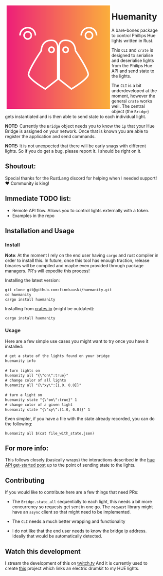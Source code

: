 <p align="center"><img align="left" src="meta/logo.png" width="350px"></p>

# Huemanity

A bare-bones package to control Phillips Hue lights written in Rust.

This `CLI` and `crate` is designed to serialise and deserialise lights from the
Philips Hue API and send state to the lights.

The `CLI` is a bit underdeveloped at the moment, however the general `crate`
works well. The central object (the `Bridge`) gets instantiated and is then able
to send state to each individual light.

**NOTE:** Currently the `Bridge` object needs you to know the `ip` that your Hue
Bridge is assigned on your network. Once that is known you are able to register
the application and send commands.

**NOTE:** It is not unexpected that there will be early snags with different
lights. So if you do get a bug, please report it. I should be right on it.

## Shoutout:

Special thanks for the RustLang discord for helping when I needed support! ❤
Community is king!

## Immediate TODO list:

- Remote API flow. Allows you to control lights externally with a token.
- Examples in the repo

## Installation and Usage

### Install

**Note**: At the moment I rely on the end user having `cargo` and rust compiler in
order to install this. In future, once this tool has enough traction, release
binaries will be compiled and maybe even provided through package managers. PR's
will expedite this process!

Installing the latest version:

```shell
git clone git@github.com:finnkauski/huemanity.git
cd huemanity
cargo install huemanity
```

Installing from [crates.io](https://crates.io/crates/huemanity) (might be outdated):

```shell
cargo install huemanity
```

### Usage

Here are a few simple use cases you might want to try once you have it installed:

```shell
# get a state of the lights found on your bridge
huemanity info

# turn lights on
huemanity all "{\"on\":true}"
# change color of all lights
huemanity all "{\"xy\":[1.0, 0.0]}"

# turn a light on
huemanity state "{\"on\":true}" 1
# change color of a given light
huemanity state "{\"xy\":[1.0, 0.0]}" 1
```

Even simpler, if you have a file with the state already recorded, you can do the
following:

```shell
huemanity all $(cat file_with_state.json)
```

## For more info:

This follows closely (basically wraps) the interactions described in the
[hue API get-started
post](https://developers.meethue.com/develop/get-started-2/) up to the point of
sending state to the lights.

## Contributing

If you would like to contribute here are a few things that need PRs:

- The `Bridge.state_all` sequentially to each light, this needs a bit more
  concurrency so requests get sent in one go. The `reqwest` library might have
  an `async` client so that might need to be implemented.

- The `CLI` needs a much better wrapping and functionality

- I do not like that the end user needs to know the bridge ip address. Ideally
  that would be automatically detected.

## Watch this development

I stream the development of this on [twitch.tv](https://www.twitch.tv/finnkauski)
And it is currently used to create
[this](https://www.youtube.com/watch?v=fEK2DofSwEE) project which links an
electric drumkit to my HUE lights.
